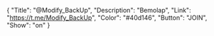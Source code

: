 {
"Title": "@Modify_BackUp",
"Description": "Bemolap",
"Link": "https://t.me/Modify_BackUp",
"Color": "#40d146",
"Button": "JOIN",
"Show": "on"
}
